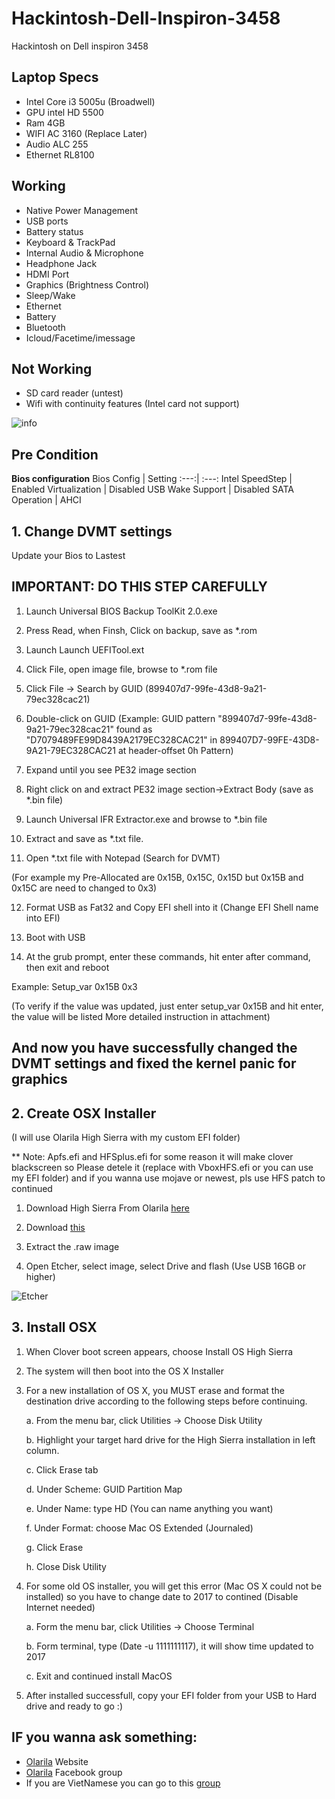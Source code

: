 # Hackintosh-Dell-Inspiron-3458
Hackintosh on Dell inspiron 3458
## Laptop Specs
- Intel Core i3 5005u (Broadwell)
- GPU intel HD 5500
- Ram 4GB
- WIFI AC 3160 (Replace Later)
- Audio ALC 255
- Ethernet RL8100
## Working
- Native Power Management
- USB ports
- Battery status
- Keyboard & TrackPad
- Internal Audio & Microphone
- Headphone Jack
- HDMI Port
- Graphics (Brightness Control)
- Sleep/Wake
- Ethernet
- Battery
- Bluetooth
- Icloud/Facetime/imessage
## Not Working
- SD card reader (untest)
- Wifi with continuity features (Intel card not support)

![info](https://user-images.githubusercontent.com/54585187/78202425-80b25300-74be-11ea-846d-3c16924c3772.png)

## Pre Condition

**Bios configuration**
Bios Config | Setting 
:---:| :---:
Intel SpeedStep | Enabled
Virtualization    | Disabled
USB Wake Support | Disabled
SATA Operation | AHCI


## 1. Change DVMT settings

Update your Bios to Lastest

## IMPORTANT: DO THIS STEP CAREFULLY

1. Launch Universal BIOS Backup ToolKit 2.0.exe

2. Press Read, when Finsh, Click on backup, save as *.rom

3. Launch Launch UEFITool.ext

4. Click File, open image file, browse to *.rom file

5. Click File -> Search by GUID (899407d7-99fe-43d8-9a21-79ec328cac21)

6. Double-click on GUID (Example: GUID pattern "899407d7-99fe-43d8-9a21-79ec328cac21" found as "D7079489FE99D8439A2179EC328CAC21" in 899407D7-99FE-43D8-9A21-79EC328CAC21 at header-offset 0h Pattern)

7. Expand until you see PE32 image section

8. Right click on and extract PE32 image section->Extract Body (save as *.bin file)

9. Launch Universal IFR Extractor.exe and browse to *.bin file

10. Extract and save as *.txt file.

11. Open *.txt file with Notepad (Search for DVMT)

(For example my Pre-Allocated are 0x15B, 0x15C, 0x15D but 0x15B and 0x15C are need to changed to 0x3)

12. Format USB as Fat32 and Copy EFI shell into it (Change EFI Shell name into EFI)

13. Boot with USB

14. At the grub prompt, enter these commands, hit enter after command, then exit and reboot

Example: Setup_var 0x15B 0x3

(To verify if the value was updated, just enter setup_var 0x15B and hit enter, the value will be listed
More detailed instruction in attachment)

## And now you have successfully changed the DVMT settings and fixed the kernel panic for graphics

## 2. Create OSX Installer
(I will use Olarila High Sierra with my custom EFI folder)

** Note: Apfs.efi and HFSplus.efi for some reason it will make clover blackscreen so Please detele it (replace with VboxHFS.efi or you can use my EFI folder) and if you wanna use mojave or newest, pls use HFS patch to continued

 1. Download High Sierra From Olarila [here](https://drive.google.com/file/d/1wjy6rU0sDLN_Lav8KE6gKT9vr9mOUpMg/view "Here")
 
 2. Download [this](https://www.balena.io/etcher/ "this")
 
 3. Extract the .raw image
 
 4. Open Etcher, select image, select Drive and flash (Use USB 16GB or higher)
 
 ![Etcher](https://user-images.githubusercontent.com/54585187/78206356-cc69fa00-74c8-11ea-87d4-f380bd9d2b66.gif)

## 3. Install OSX

1. When Clover boot screen appears, choose Install OS High Sierra

2. The system will then boot into the OS X Installer

3. For a new installation of OS X, you MUST erase and format the destination drive according to the following steps before continuing.

   a. From the menu bar, click Utilities -> Choose Disk Utility
   
   b. Highlight your target hard drive for the High Sierra installation in left column.
   
   c. Click Erase tab
   
   d. Under Scheme: GUID Partition Map
   
   e. Under Name: type HD (You can name anything you want)
   
   f. Under Format: choose Mac OS Extended (Journaled)
   
   g. Click Erase
   
   h. Close Disk Utility

4. For some old OS installer, you will get this error (Mac OS X could not be installed) so you have to change date to 2017 to contined (Disable Internet needed)

   a. Form the menu bar, click Utilities -> Choose Terminal
   
   b. Form terminal, type (Date -u 1111111117), it will show time updated to 2017
   
   c. Exit and continued install MacOS
   
5. After installed successfull, copy your EFI folder from your USB to Hard drive and ready to go :)

## IF you wanna ask something: 
- [Olarila](https://www.olarila.com "Olarila") Website
- [Olarila](https://www.facebook.com/groups/122585311156411 "Olarila") Facebook group
- If you are VietNamese you can go to this [group](https://www.facebook.com/groups/224780132268974/?ref=share "group")
